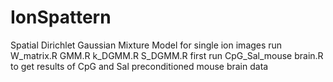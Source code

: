 # IonSpattern
Spatial Dirichlet Gaussian Mixture Model for single ion images
run W_matrix.R GMM.R k_DGMM.R S_DGMM.R first
run CpG_Sal_mouse brain.R to get results of CpG and Sal preconditioned mouse brain data
